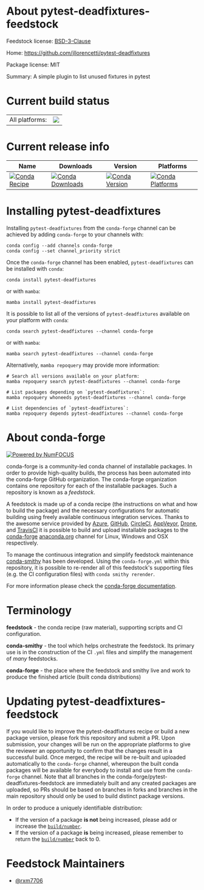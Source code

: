 About pytest-deadfixtures-feedstock
===================================

Feedstock license: [BSD-3-Clause](https://github.com/conda-forge/pytest-deadfixtures-feedstock/blob/main/LICENSE.txt)

Home: https://github.com/jllorencetti/pytest-deadfixtures

Package license: MIT

Summary: A simple plugin to list unused fixtures in pytest

Current build status
====================


<table><tr><td>All platforms:</td>
    <td>
      <a href="https://dev.azure.com/conda-forge/feedstock-builds/_build/latest?definitionId=23291&branchName=main">
        <img src="https://dev.azure.com/conda-forge/feedstock-builds/_apis/build/status/pytest-deadfixtures-feedstock?branchName=main">
      </a>
    </td>
  </tr>
</table>

Current release info
====================

| Name | Downloads | Version | Platforms |
| --- | --- | --- | --- |
| [![Conda Recipe](https://img.shields.io/badge/recipe-pytest--deadfixtures-green.svg)](https://anaconda.org/conda-forge/pytest-deadfixtures) | [![Conda Downloads](https://img.shields.io/conda/dn/conda-forge/pytest-deadfixtures.svg)](https://anaconda.org/conda-forge/pytest-deadfixtures) | [![Conda Version](https://img.shields.io/conda/vn/conda-forge/pytest-deadfixtures.svg)](https://anaconda.org/conda-forge/pytest-deadfixtures) | [![Conda Platforms](https://img.shields.io/conda/pn/conda-forge/pytest-deadfixtures.svg)](https://anaconda.org/conda-forge/pytest-deadfixtures) |

Installing pytest-deadfixtures
==============================

Installing `pytest-deadfixtures` from the `conda-forge` channel can be achieved by adding `conda-forge` to your channels with:

```
conda config --add channels conda-forge
conda config --set channel_priority strict
```

Once the `conda-forge` channel has been enabled, `pytest-deadfixtures` can be installed with `conda`:

```
conda install pytest-deadfixtures
```

or with `mamba`:

```
mamba install pytest-deadfixtures
```

It is possible to list all of the versions of `pytest-deadfixtures` available on your platform with `conda`:

```
conda search pytest-deadfixtures --channel conda-forge
```

or with `mamba`:

```
mamba search pytest-deadfixtures --channel conda-forge
```

Alternatively, `mamba repoquery` may provide more information:

```
# Search all versions available on your platform:
mamba repoquery search pytest-deadfixtures --channel conda-forge

# List packages depending on `pytest-deadfixtures`:
mamba repoquery whoneeds pytest-deadfixtures --channel conda-forge

# List dependencies of `pytest-deadfixtures`:
mamba repoquery depends pytest-deadfixtures --channel conda-forge
```


About conda-forge
=================

[![Powered by
NumFOCUS](https://img.shields.io/badge/powered%20by-NumFOCUS-orange.svg?style=flat&colorA=E1523D&colorB=007D8A)](https://numfocus.org)

conda-forge is a community-led conda channel of installable packages.
In order to provide high-quality builds, the process has been automated into the
conda-forge GitHub organization. The conda-forge organization contains one repository
for each of the installable packages. Such a repository is known as a *feedstock*.

A feedstock is made up of a conda recipe (the instructions on what and how to build
the package) and the necessary configurations for automatic building using freely
available continuous integration services. Thanks to the awesome service provided by
[Azure](https://azure.microsoft.com/en-us/services/devops/), [GitHub](https://github.com/),
[CircleCI](https://circleci.com/), [AppVeyor](https://www.appveyor.com/),
[Drone](https://cloud.drone.io/welcome), and [TravisCI](https://travis-ci.com/)
it is possible to build and upload installable packages to the
[conda-forge](https://anaconda.org/conda-forge) [anaconda.org](https://anaconda.org/)
channel for Linux, Windows and OSX respectively.

To manage the continuous integration and simplify feedstock maintenance
[conda-smithy](https://github.com/conda-forge/conda-smithy) has been developed.
Using the ``conda-forge.yml`` within this repository, it is possible to re-render all of
this feedstock's supporting files (e.g. the CI configuration files) with ``conda smithy rerender``.

For more information please check the [conda-forge documentation](https://conda-forge.org/docs/).

Terminology
===========

**feedstock** - the conda recipe (raw material), supporting scripts and CI configuration.

**conda-smithy** - the tool which helps orchestrate the feedstock.
                   Its primary use is in the construction of the CI ``.yml`` files
                   and simplify the management of *many* feedstocks.

**conda-forge** - the place where the feedstock and smithy live and work to
                  produce the finished article (built conda distributions)


Updating pytest-deadfixtures-feedstock
======================================

If you would like to improve the pytest-deadfixtures recipe or build a new
package version, please fork this repository and submit a PR. Upon submission,
your changes will be run on the appropriate platforms to give the reviewer an
opportunity to confirm that the changes result in a successful build. Once
merged, the recipe will be re-built and uploaded automatically to the
`conda-forge` channel, whereupon the built conda packages will be available for
everybody to install and use from the `conda-forge` channel.
Note that all branches in the conda-forge/pytest-deadfixtures-feedstock are
immediately built and any created packages are uploaded, so PRs should be based
on branches in forks and branches in the main repository should only be used to
build distinct package versions.

In order to produce a uniquely identifiable distribution:
 * If the version of a package **is not** being increased, please add or increase
   the [``build/number``](https://docs.conda.io/projects/conda-build/en/latest/resources/define-metadata.html#build-number-and-string).
 * If the version of a package **is** being increased, please remember to return
   the [``build/number``](https://docs.conda.io/projects/conda-build/en/latest/resources/define-metadata.html#build-number-and-string)
   back to 0.

Feedstock Maintainers
=====================

* [@rxm7706](https://github.com/rxm7706/)

